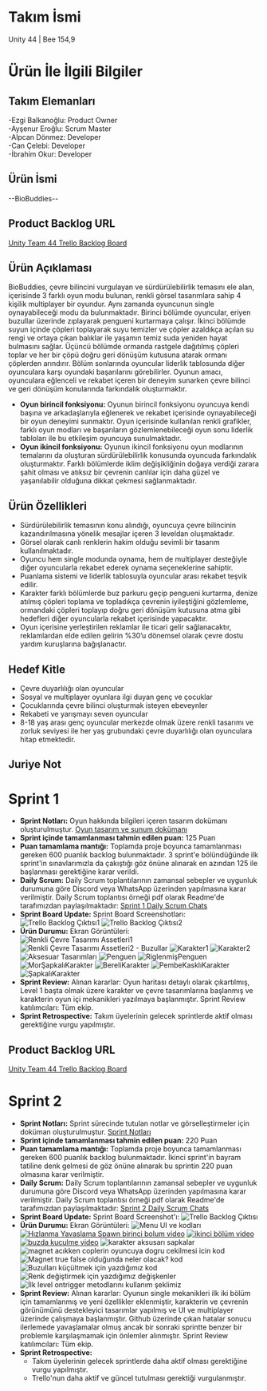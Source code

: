 # Takım İsmi
Unity 44 | Bee 154,9
# Ürün İle İlgili Bilgiler
## Takım Elemanları
-Ezgi Balkanoğlu: Product Owner  
-Ayşenur Eroğlu: Scrum Master  
-Alpcan Dönmez: Developer  
-Can Çelebi: Developer  
-İbrahim Okur: Developer  
## Ürün İsmi
--BioBuddies--  
## Product Backlog URL
[Unity Team 44 Trello Backlog Board](https://trello.com/b/xJJsT5KL)  
## Ürün Açıklaması
BioBuddies, çevre bilincini vurgulayan ve sürdürülebilirlik temasını ele alan, içerisinde 3 farklı oyun modu bulunan, renkli görsel tasarımlara sahip 4 kişilik multiplayer bir oyundur. Aynı zamanda oyuncunun single oynayabileceği modu da bulunmaktadır. Birinci bölümde oyuncular, eriyen buzullar üzerinde zıplayarak pengueni kurtarmaya çalışır. İkinci bölümde suyun içinde çöpleri toplayarak suyu temizler ve çöpler azaldıkça açılan su rengi ve ortaya çıkan balıklar ile yaşamın temiz suda yeniden hayat bulmasını sağlar. Üçüncü bölümde ormanda rastgele dağıtılmış çöpleri toplar ve her bir çöpü doğru geri dönüşüm kutusuna atarak ormanı çöplerden arındırır. Bölüm sonlarında oyuncular liderlik tablosunda diğer oyunculara karşı oyundaki başarılarını görebilirler. Oyunun amacı, oyunculara eğlenceli ve rekabet içeren bir deneyim sunarken çevre bilinci ve geri dönüşüm konularında farkındalık oluşturmaktır.
- **Oyun birincil fonksiyonu:** Oyunun birincil fonksiyonu oyuncuya kendi başına ve arkadaşlarıyla eğlenerek ve rekabet içerisinde oynayabileceği bir oyun deneyimi sunmaktır. Oyun içerisinde kullanılan renkli grafikler, farklı oyun modları ve başarıların gözlemlenebileceği oyun sonu liderlik tabloları ile bu etkileşim oyuncuya sunulmaktadır.
- **Oyun ikincil fonksiyonu:** Oyunun ikincil fonksiyonu oyun modlarının temalarını da oluşturan sürdürülebilirlik konusunda oyuncuda farkındalık oluşturmaktır. Farklı bölümlerde iklim değişikliğinin doğaya verdiği zarara şahit olması ve atıksız bir çevrenin canlılar için daha güzel ve yaşanılabilir olduğuna dikkat çekmesi sağlanmaktadır.
## Ürün Özellikleri
- Sürdürülebilirlik temasının konu alındığı, oyuncuya çevre bilincinin kazandırılmasına yönelik mesajlar içeren 3 leveldan oluşmaktadır. 
- Görsel olarak canlı renklerin hakim olduğu sevimli bir tasarım kullanılmaktadır. 
- Oyuncu hem single modunda oynama, hem de multiplayer desteğiyle diğer oyuncularla rekabet ederek oynama seçeneklerine sahiptir.
- Puanlama sistemi ve liderlik tablosuyla oyuncular arası rekabet teşvik edilir.
- Karakter farklı bölümlerde buz parkuru geçip pengueni kurtarma, denize atılmış çöpleri toplama ve topladıkça çevrenin iyileştiğini gözlemleme, ormandaki çöpleri toplayıp doğru geri dönüşüm kutusuna atma gibi hedefleri diğer oyuncularla rekabet içerisinde yapacaktır.
- Oyun içerisine yerleştirilen reklamlar ile ticari gelir sağlanacaktır, reklamlardan elde edilen gelirin %30’u dönemsel olarak çevre dostu yardım kuruşlarına bağışlanactır.
## Hedef Kitle
- Çevre duyarlılığı olan oyuncular
- Sosyal ve multiplayer oyunlara ilgi duyan genç ve çocuklar
- Çocuklarında çevre bilinci oluşturmak isteyen ebeveynler
- Rekabeti ve yarışmayı seven oyuncular
- 8-18 yaş arası genç oyuncular merkezde olmak üzere renkli tasarımı ve zorluk seviyesi ile her yaş grubundaki çevre duyarlılığı olan oyunculara hitap etmektedir.
## Juriye Not
# Sprint 1
- **Sprint Notları:** Oyun hakkında bilgileri içeren tasarım dokümanı oluşturulmuştur. [Oyun tasarım ve sunum dokümanı](https://github.com/Aysenur1121/Bootcamp/blob/main/ProjectManagement%20/Sprint1Documents/OUA%20Bootcamp%20GDD.pdf)  
- **Sprint içinde tamamlanması tahmin edilen puan:** 125 Puan
- **Puan tamamlama mantığı:** Toplamda proje boyunca tamamlanması gereken 600 puanlık backlog bulunmaktadır. 3 sprint'e bölündüğünde ilk sprint'in sınavlarımızla da çakıştığı göz önüne alınarak en azından 125 ile başlanması gerektiğine karar verildi.
- **Daily Scrum:** Daily Scrum toplantılarının zamansal sebepler ve uygunluk durumuna göre Discord veya WhatsApp üzerinden yapılmasına karar verilmiştir. Daily Scrum toplantısı örneği pdf olarak Readme'de tarafımızdan paylaşılmaktadır: [Sprint 1 Daily Scrum Chats](https://github.com/Aysenur1121/Bootcamp/blob/main/ProjectManagement%20/Sprint1Documents/Daily%20Scrums.pdf)
- **Sprint Board Update:** Sprint Board Screenshotları:
![Trello Backlog Çıktısı1](https://github.com/Aysenur1121/Bootcamp/blob/main/ProjectManagement%20/Sprint1Documents/backlog1.png)
![Trello Backlog Çıktısı2](https://github.com/Aysenur1121/Bootcamp/blob/main/ProjectManagement%20/Sprint1Documents/backlog2.png)
- **Ürün Durumu:** Ekran Görüntüleri:  
![Renkli Çevre Tasarımı Assetleri1](https://github.com/Aysenur1121/Bootcamp/blob/main/ProjectManagement%20/Sprint1Documents/renkliCevreTasarimi.png)
![Renkli Çevre Tasarımı Assetleri2 - Buzullar](https://github.com/Aysenur1121/Bootcamp/blob/main/ProjectManagement%20/Sprint1Documents/renkliCevreTasarimi2.png)
![Karakter1](https://github.com/Aysenur1121/Bootcamp/blob/main/ProjectManagement%20/Sprint1Documents/Character.png)
![Karakter2](https://github.com/Aysenur1121/Bootcamp/blob/main/ProjectManagement%20/Sprint1Documents/Character_2.png)
![Aksesuar Tasarımları](https://github.com/Aysenur1121/Bootcamp/blob/main/ProjectManagement%20/Sprint1Documents/karakterAksesuarları.png)
![Penguen](https://github.com/Aysenur1121/Bootcamp/blob/main/ProjectManagement%20/Sprint1Documents/Penguen.jpeg)
![RiglenmişPenguen](https://github.com/Aysenur1121/Bootcamp/blob/main/ProjectManagement%20/Sprint1Documents/RiglenmisPenguen.png)
![MorŞapkalıKarakter](https://github.com/Aysenur1121/Bootcamp/blob/main/ProjectManagement%20/Sprint1Documents/MorSapkaliKarakter.png)
![BereliKarakter](https://github.com/Aysenur1121/Bootcamp/blob/main/ProjectManagement%20/Sprint1Documents/bereliKarakter.png)
![PembeKasklıKarakter](https://github.com/Aysenur1121/Bootcamp/blob/main/ProjectManagement%20/Sprint1Documents/pembeKasklıKarakter.png)
![ŞapkalıKarakter](https://github.com/Aysenur1121/Bootcamp/blob/main/ProjectManagement%20/Sprint1Documents/sapkaliKarakter.png)
- **Sprint Review:** Alınan kararlar: Oyun haritası detaylı olarak çıkartılmış, Level 1 başta olmak üzere karakter ve çevre tasarımlarına başlanmış ve karakterin oyun içi mekanikleri yazılmaya başlanmıştır. Sprint Review katılımcıları: Tüm ekip.
- **Sprint Retrospective:** Takım üyelerinin gelecek sprintlerde aktif olması gerektiğine vurgu yapılmıştır.
## Product Backlog URL
[Unity Team 44 Trello Backlog Board](https://trello.com/b/BD0h5AQL)  
# Sprint 2
- **Sprint Notları:** Sprint sürecinde tutulan notlar ve görselleştirmeler için doküman oluşturulmuştur. [Sprint Notları](https://github.com/Aysenur1121/Bootcamp/blob/main/ProjectManagement%20/Sprint2Documents/Sprint%20Notları.pdf)
- **Sprint içinde tamamlanması tahmin edilen puan:** 220 Puan
- **Puan tamamlama mantığı:** Toplamda proje boyunca tamamlanması gereken 600 puanlık backlog bulunmaktadır. İkinci sprint'in bayram tatiline denk gelmesi de göz önüne alınarak bu sprintin 220 puan olmasına karar verilmiştir.
- **Daily Scrum:** Daily Scrum toplantılarının zamansal sebepler ve uygunluk durumuna göre Discord veya WhatsApp üzerinden yapılmasına karar verilmiştir. Daily Scrum toplantısı örneği pdf olarak Readme'de tarafımızdan paylaşılmaktadır: [Sprint 2 Daily Scrum Chats](https://github.com/Aysenur1121/Bootcamp/blob/main/ProjectManagement%20/Sprint2Documents/Daily%20Scrum.pdf)
- **Sprint Board Update:** Sprint Board Screenshot'ı:
![Trello Backlog Çıktısı](https://github.com/Aysenur1121/Bootcamp/blob/main/ProjectManagement%20/Sprint2Documents/BacklogTrello.png)
- **Ürün Durumu:** Ekran Görüntüleri:
![Menu UI ve kodları](https://github.com/Aysenur1121/Bootcamp/blob/main/ProjectManagement%20/Sprint2Documents/menu.png)
[![Hızlanma Yavaslama Spawn birinci bolum video](https://github.com/Aysenur1121/Bootcamp/blob/main/ProjectManagement%20/Sprint2Documents/birincivideo.jpeg)](https://youtu.be/fKFABk25meM)
[![ikinci bölüm video](https://github.com/Aysenur1121/Bootcamp/blob/main/ProjectManagement%20/Sprint2Documents/ikinciBolumm.webp)](https://youtu.be/vkW1Mspifso)
[![buzda kuculme video](https://github.com/Aysenur1121/Bootcamp/blob/main/ProjectManagement%20/Sprint2Documents/kuculmeVideoResim.jpeg)](https://youtu.be/6077XO0sznM)
![karakter aksusarı sapkalar](https://github.com/Aysenur1121/Bootcamp/blob/main/ProjectManagement%20/Sprint2Documents/aksesuarlar.png)
![magnet acıkken coplerin oyuncuya dogru cekilmesi icin kod](https://github.com/Aysenur1121/Bootcamp/blob/main/ProjectManagement%20/Sprint2Documents/bir.png)
![Magnet true false olduğunda neler olacak? kod](https://github.com/Aysenur1121/Bootcamp/blob/main/ProjectManagement%20/Sprint2Documents/iki.png)
![Buzulları küçültmek için yazdığımız kod](https://github.com/Aysenur1121/Bootcamp/blob/main/ProjectManagement%20/Sprint2Documents/uc.png)
![Renk değiştirmek için yazdığımız değişkenler](https://github.com/Aysenur1121/Bootcamp/blob/main/ProjectManagement%20/Sprint2Documents/dort.png)
![İlk level ontrigger metodlarını kullanım şeklimiz](https://github.com/Aysenur1121/Bootcamp/blob/main/ProjectManagement%20/Sprint2Documents/bes.png)
- **Sprint Review:** Alınan kararlar: Oyunun single mekanikleri ilk iki bölüm için tamamlanmış ve yeni özellikler eklenmiştir, karakterin ve çevrenin görünümünü destekleyici tasarımlar yapılmış ve UI ve multiplayer üzerinde çalışmaya başlanmıştır. Github üzerinde çıkan hatalar sonucu ilerlemede yavaşlamalar olmuş ancak bir sonraki sprintte benzer bir problemle karşılaşmamak için önlemler alınmıştır. Sprint Review katılımcıları: Tüm ekip.
- **Sprint Retrospective:**
  * Takım üyelerinin gelecek sprintlerde daha aktif olması gerektiğine vurgu yapılmıştır.
  * Trello'nun daha aktif ve güncel tutulması gerektiği vurgulanmıştır.
    
    


